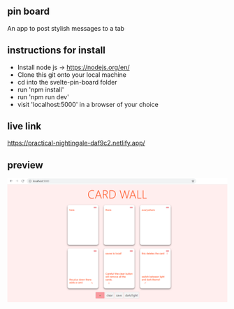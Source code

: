 ## pin board
An app to post stylish messages to a tab

## instructions for install
- Install node js -> https://nodejs.org/en/
- Clone this git onto your local machine
- cd into the svelte-pin-board folder
- run 'npm install'
- run 'npm run dev'
- visit 'localhost:5000' in a browser of your choice

## live link
https://practical-nightingale-daf9c2.netlify.app/

## preview
![preview](docs/preview.png)